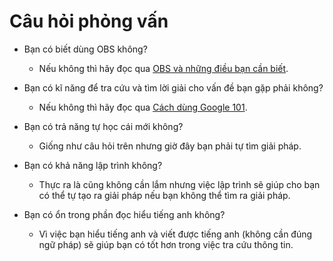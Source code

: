 # Câu hỏi phỏng vấn
* Bạn có biết dùng OBS không?
    * Nếu không thì hãy đọc qua [OBS và những điều bạn cần biết](./OBS/obscoban.md).

* Bạn có kĩ năng để tra cứu và tìm lời giải cho vấn đề bạn gặp phải không?
    * Nếu không thì hãy đọc qua [Cách dùng Google 101](./Google/google.md).

* Bạn có trả năng tự học cái mới không?
    * Giống như câu hỏi trên nhưng giờ đây bạn phải tự tìm giải pháp.

* Bạn có khả năng lập trình không?
    * Thực ra là cũng không cần lắm nhưng việc lập trình sẽ giúp cho bạn có thể tự tạo ra giải pháp nếu bạn không thể tìm ra giải pháp.

* Bạn có ổn trong phần đọc hiểu tiếng anh không?
    * Vì việc bạn hiểu tiếng anh và viết được tiếng anh (không cần đúng ngữ pháp) sẽ giúp bạn có tốt hơn trong việc tra cứu thông tin.

